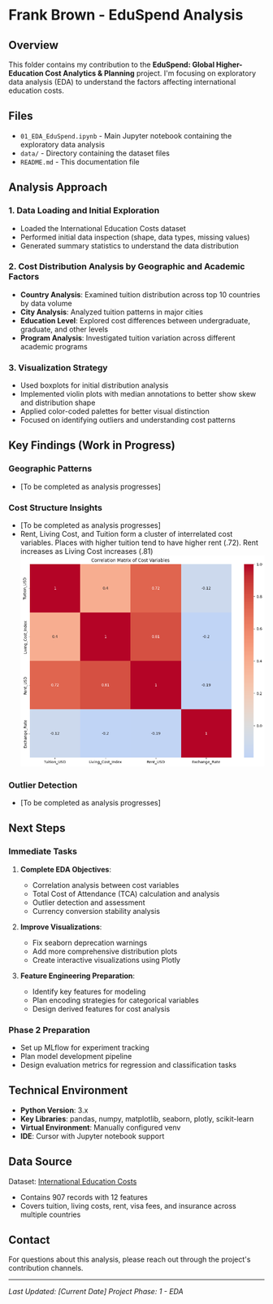 # Frank Brown - EduSpend Analysis

## Overview
This folder contains my contribution to the **EduSpend: Global Higher-Education Cost Analytics & Planning** project. I'm focusing on exploratory data analysis (EDA) to understand the factors affecting international education costs.

## Files
- `01_EDA_EduSpend.ipynb` - Main Jupyter notebook containing the exploratory data analysis
- `data/` - Directory containing the dataset files
- `README.md` - This documentation file

## Analysis Approach

### 1. Data Loading and Initial Exploration
- Loaded the International Education Costs dataset
- Performed initial data inspection (shape, data types, missing values)
- Generated summary statistics to understand the data distribution

### 2. Cost Distribution Analysis by Geographic and Academic Factors
- **Country Analysis**: Examined tuition distribution across top 10 countries by data volume
- **City Analysis**: Analyzed tuition patterns in major cities
- **Education Level**: Explored cost differences between undergraduate, graduate, and other levels
- **Program Analysis**: Investigated tuition variation across different academic programs

### 3. Visualization Strategy
- Used boxplots for initial distribution analysis
- Implemented violin plots with median annotations to better show skew and distribution shape
- Applied color-coded palettes for better visual distinction
- Focused on identifying outliers and understanding cost patterns

## Key Findings (Work in Progress)

### Geographic Patterns
- [To be completed as analysis progresses]

### Cost Structure Insights
- [To be completed as analysis progresses]
- Rent, Living Cost, and Tuition form a cluster of interrelated cost variables. Places with higher tuition tend to have higher rent (.72). Rent increases as Living Cost increases (.81)
![Correlation Heatmap](images/correlation_heatmap.png)

### Outlier Detection
- [To be completed as analysis progresses]

## Next Steps

### Immediate Tasks
1. **Complete EDA Objectives**:
   - Correlation analysis between cost variables
   - Total Cost of Attendance (TCA) calculation and analysis
   - Outlier detection and assessment
   - Currency conversion stability analysis

2. **Improve Visualizations**:
   - Fix seaborn deprecation warnings
   - Add more comprehensive distribution plots
   - Create interactive visualizations using Plotly

3. **Feature Engineering Preparation**:
   - Identify key features for modeling
   - Plan encoding strategies for categorical variables
   - Design derived features for cost analysis

### Phase 2 Preparation
- Set up MLflow for experiment tracking
- Plan model development pipeline
- Design evaluation metrics for regression and classification tasks

## Technical Environment
- **Python Version**: 3.x
- **Key Libraries**: pandas, numpy, matplotlib, seaborn, plotly, scikit-learn
- **Virtual Environment**: Manually configured venv
- **IDE**: Cursor with Jupyter notebook support

## Data Source
Dataset: [International Education Costs](https://www.kaggle.com/datasets/adilshamim8/cost-of-international-education)
- Contains 907 records with 12 features
- Covers tuition, living costs, rent, visa fees, and insurance across multiple countries

## Contact
For questions about this analysis, please reach out through the project's contribution channels.

---
*Last Updated: [Current Date]*
*Project Phase: 1 - EDA*
